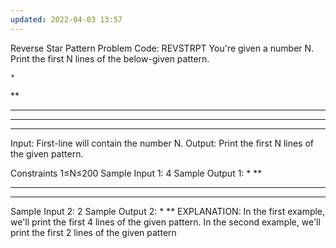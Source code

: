 ```yaml
---
updated: 2022-04-03 13:57
---
```

Reverse Star Pattern Problem Code: REVSTRPT
You're given a number N. Print the first N lines of the below-given pattern.

    *
   **
  ***
 ****
*****
Input:
First-line will contain the number N.
Output:
Print the first N lines of the given pattern.

Constraints
1≤N≤200
Sample Input 1:
4
Sample Output 1:
   *
  **
 ***
****
Sample Input 2:
2
Sample Output 2:
 *
**
EXPLANATION:
In the first example, we'll print the first 4 lines of the given pattern.
In the second example, we'll print the first 2 lines of the given pattern